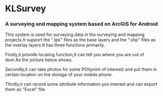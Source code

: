 # KLSurvey
### A surveying and mapping system based on ArcGIS for Android  

This system is used for surveying data in the surveying and mapping projects.It support the ".tpk" files as the base layers and 
the ".shp" files as the overlay layers.It has three functions primarily.  

Firstly,it provide locating function,it can tell you where you are out of door.As the picture below shows.  

Secondly,it can take photos for some POI(point of interest) and put them in certain location on the storage of your mobile phone.  

Thirdly,it can record some attribute information you interest and can export them as "Excel" file.
